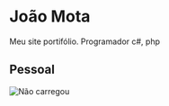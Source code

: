 # João Mota

Meu site portifólio.
Programador c#, php

## Pessoal

![Não carregou](http://reactiongifs.com/](https://media4.giphy.com/media/YTbZzCkRQCEJa/giphy.gif?cid=ecf05e47e33f0288d8b6bf098206f48a0366ffe825889d50&rid=giphy.gif&ct=g))

